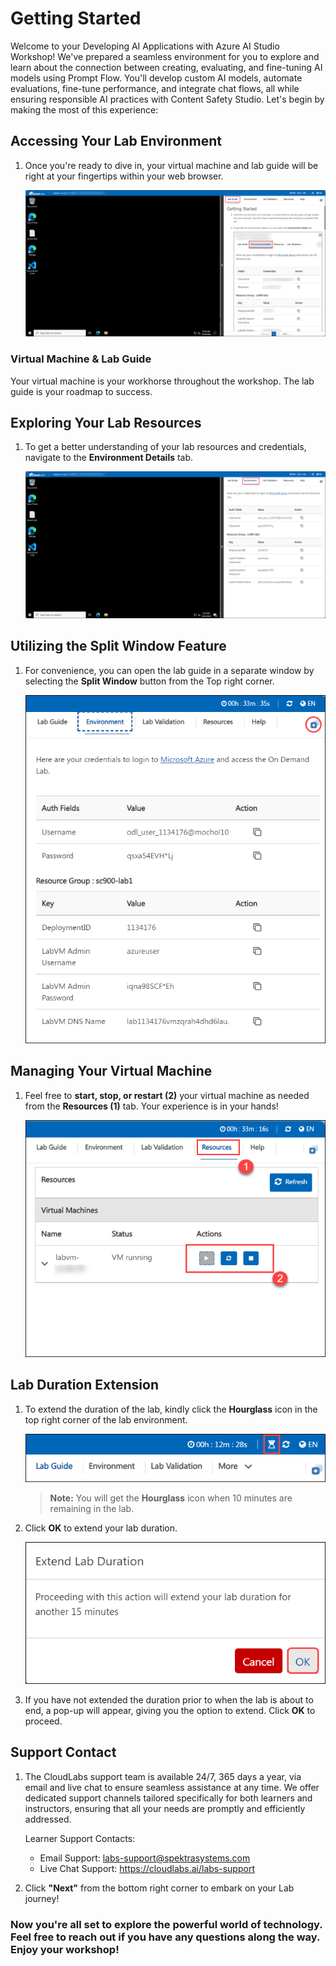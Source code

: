 # Getting Started
 
Welcome to your Developing AI Applications with Azure AI Studio Workshop! We've prepared a seamless environment for you to explore and learn about the connection between creating, evaluating, and fine-tuning AI models using Prompt Flow. You'll develop custom AI models, automate evaluations, fine-tune performance, and integrate chat flows, all while ensuring responsible AI practices with Content Safety Studio. Let's begin by making the most of this experience:
 
## Accessing Your Lab Environment
 
1. Once you're ready to dive in, your virtual machine and lab guide will be right at your fingertips within your web browser.

     ![](./media/labguide-1.png)

 ### Virtual Machine & Lab Guide
 
   Your virtual machine is your workhorse throughout the workshop. The lab guide is your roadmap to success.
 
## Exploring Your Lab Resources
 
1. To get a better understanding of your lab resources and credentials, navigate to the **Environment Details** tab.

 
   ![](./media/env-1.png)
 
## Utilizing the Split Window Feature
 
1. For convenience, you can open the lab guide in a separate window by selecting the **Split Window** button from the Top right corner.

   ![](./media/spl.png)
 
## Managing Your Virtual Machine

1. Feel free to **start, stop, or restart (2)** your virtual machine as needed from the **Resources (1)** tab. Your experience is in your hands!

   ![Manage Your Virtual Machine](./media/res.png)

## **Lab Duration Extension**

1. To extend the duration of the lab, kindly click the **Hourglass** icon in the top right corner of the lab environment. 

   ![Manage Your Virtual Machine](./media/gext.png)

    >**Note:** You will get the **Hourglass** icon when 10 minutes are remaining in the lab.

2. Click **OK** to extend your lab duration.
 
    ![Manage Your Virtual Machine](./media/gext2.png)

3. If you have not extended the duration prior to when the lab is about to end, a pop-up will appear, giving you the option to extend. Click **OK** to proceed. 


## **Support Contact**

1. The CloudLabs support team is available 24/7, 365 days a year, via email and live chat to ensure seamless assistance at any time. We offer dedicated support channels tailored specifically for both learners and instructors, ensuring that all your needs are promptly and efficiently addressed.

   Learner Support Contacts:

    - Email Support: labs-support@spektrasystems.com
    - Live Chat Support: https://cloudlabs.ai/labs-support


2. Click **"Next"** from the bottom right corner to embark on your Lab journey!
 
### Now you're all set to explore the powerful world of technology. Feel free to reach out if you have any questions along the way. Enjoy your workshop!
